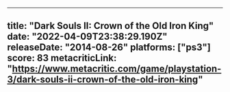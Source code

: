 
---
title: "Dark Souls II: Crown of the Old Iron King"
date: "2022-04-09T23:38:29.190Z"
releaseDate: "2014-08-26"
platforms: ["ps3"]
score: 83
metacriticLink: "https://www.metacritic.com/game/playstation-3/dark-souls-ii-crown-of-the-old-iron-king"
---
